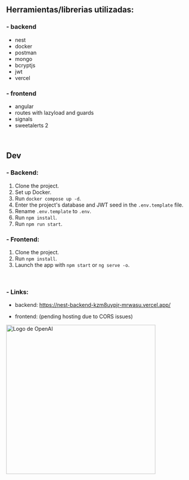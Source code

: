 ## Herramientas/librerias utilizadas:

### - backend
- nest 
- docker 
- postman
- mongo
- bcryptjs
- jwt 
- vercel

### - frontend

- angular 
- routes with lazyload and guards
- signals
- sweetalerts 2

 <br>

## Dev

### - Backend:
1. Clone the project.
2. Set up Docker.
3. Run `docker compose up -d`.
4. Enter the project's database and JWT seed in the `.env.template` file.
5. Rename `.env.template` to `.env`.
6. Run `npm install`.
7. Run `npm run start`.

### - Frontend:
1. Clone the project.
2. Run `npm install`.
3. Launch the app with `npm start` or `ng serve -o`.

<br>

### - Links:

- backend: 
https://nest-backend-kzm8uypjr-mrwasu.vercel.app/

- frontend:
 (pending hosting due to CORS issues)



<a href="https://drive.google.com/file/d/1MB3AXK7_-GZ-ololCJkroORmgY1mgzla/view?usp=share_link" target="_blank"><img src="https://drive.google.com/uc?export=view&id=1MB3AXK7_-GZ-ololCJkroORmgY1mgzla" alt="Logo de OpenAI" width="400"/></a>